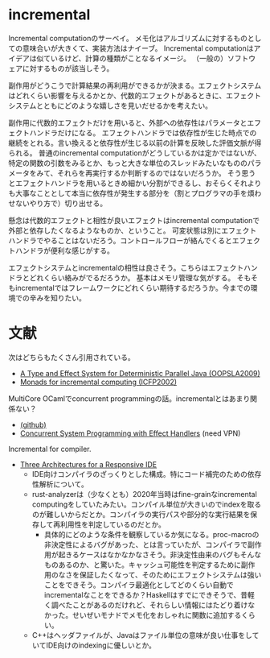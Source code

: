# incremental

Incremental computationのサーベイ。
メモ化はアルゴリズムに対するものとしての意味合いが大きくて、実装方法はナイーブ。
Incremental computationはアイデアは似ているけど、計算の種類がことなるイメージ。
（一般の）ソフトウェアに対するものが該当しそう。

副作用がどうこうで計算結果の再利用ができるかが決まる。エフェクトシステムはどれくらい影響を与えるかとか、代数的エフェクトがあるときに、エフェクトシステムとともにどのような嬉しさを見いだせるかを考えたい。

副作用に代数的エフェクトだけを用いると、外部への依存性はパラメータとエフェクトハンドラだけになる。
エフェクトハンドラでは依存性が生じた時点での継続をとれる。言い換えると依存性が生じる以前の計算を反映した評価文脈が得られる。
普通のincremental computationがどうしているかは定かではないが、特定の関数の引数をみるとか、もっと大きな単位のスレッドみたいなもののパラメータをみて、それらを再実行するか判断するのではないだろうか。
そう思うとエフェクトハンドラを用いるときめ細かい分割ができるし、おそらくそれよりも大事なこととして本当に依存性が発生する部分を（割とプログラマの手を煩わせないやり方で）切り出せる。

懸念は代数的エフェクトと相性が良いエフェクトはincremental computationで外部と依存したくなるようなものか、ということ。
可変状態は別にエフェクトハンドラでやることはないだろう。コントロールフローが絡んでくるとエフェクトハンドラが便利な感じがする。

エフェクトシステムとincrementalの相性は良さそう。こちらはエフェクトハンドラとどれくらい絡みがでるだろうか。
基本はメモリ管理な気がする。
そもそもincrementalではフレームワークにどれくらい期待するだろうか。今までの環境での辛みを知りたい。

# 文献

次はどちらもたくさん引用されている。

- [A Type and Effect System for Deterministic Parallel Java (OOPSLA2009)](https://dl.acm.org/doi/abs/10.1145/1640089.1640097?casa_token=FJRQiTuakakAAAAA:9yPqcV7vMTU28fWrNR3hDK9X0qyrdUF3E9GcRmxqhO-ZIMnLXFEaEUDPQbtNeN2t6i48-J_sBNjhJPU)
- [Monads for incremental computing (ICFP2002)](https://dl.acm.org/doi/abs/10.1145/581478.581482)

MultiCore OCamlでconcurrent programmingの話。incrementalとはあまり関係ない？

- [(github)](https://github.com/ocamllabs/ocaml-effects-tutorial)
- [Concurrent System Programming with Effect Handlers](https://link.springer.com/chapter/10.1007/978-3-319-89719-6_6) (need VPN)

Incremental for compiler.

- [Three Architectures for a Responsive IDE](https://rust-analyzer.github.io/blog/2020/07/20/three-architectures-for-responsive-ide.html)
    - IDE向けコンパイラのざっくりとした構成。特にコード補完のための依存性解析について。
    - rust-analyzerは（少なくとも）2020年当時はfine-grainなincremental computingをしていたみたい。コンパイル単位が大きいのでindexを取るのが難しいからだとか。コンパイラの実行パスや部分的な実行結果を保存して再利用性を判定しているのだとか。
        - 具体的にどのような条件を観察しているか気になる。proc-macroの非決定性によるバグがあった、とは言っていたが、コンパイラで副作用が起きるケースはなかなかなさそう。非決定性由来のバグもそんなものあるのか、と驚いた。キャッシュ可能性を判定するために副作用のなさを保証したくなって、そのためにエフェクトシステムは強いことをできそう。コンパイラ最適化としてどのくらい自動でincrementalなことをできるか？Haskellはすでにできそうで、昔軽く調べたことがあるのだけれど、それらしい情報にはたどり着けなかった。せいぜいモナドでメモ化をおしゃれに関数に追加するくらい。
    - C++はヘッダファイルが、Javaはファイル単位の意味が良い仕事をしていてIDE向けのindexingに優しいとか。


